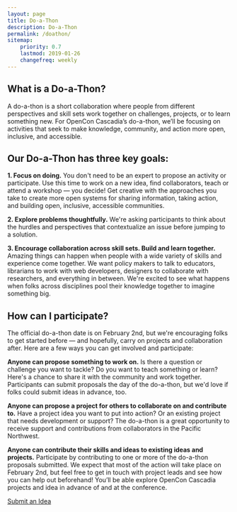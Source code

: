 ```yaml
---
layout: page
title: Do-a-Thon
description: Do-a-Thon
permalink: /doathon/
sitemap:
    priority: 0.7
    lastmod: 2019-01-26
    changefreq: weekly
---
```


## What is a Do-a-Thon?

A do-a-thon is a short collaboration where people from different perspectives and skill sets work together on challenges, projects, or to learn something new. For OpenCon Cascadia’s do-a-thon, we’ll be focusing on activities that seek to make knowledge, community, and action more open, inclusive, and accessible.

## Our Do-a-Thon has three key goals:

**1. Focus on doing.**
You don't need to be an expert to propose an activity or participate. Use this time to work on a new idea, find collaborators, teach or attend a workshop — you decide! Get creative with the approaches you take to create more open systems for sharing information, taking action, and building open, inclusive, accessible communities.

**2. Explore problems thoughtfully.**
We're asking participants to think about the hurdles and perspectives that contextualize an issue before jumping to a solution.

**3. Encourage collaboration across skill sets. Build and learn together.**
Amazing things can happen when people with a wide variety of skills and experience come together. We want policy makers to talk to educators, librarians to work with web developers, designers to collaborate with researchers, and everything in between. We're excited to see what happens when folks across disciplines pool their knowledge together to imagine something big.
## How can I participate?

The official do-a-thon date is on February 2nd, but we're encouraging folks to get started before — and hopefully, carry on projects and collaboration after. Here are a few ways you can get involved and participate:

**Anyone can propose something to work on.**
Is there a question or challenge you want to tackle? Do you want to teach something or learn? Here's a chance to share it with the community and work together. Participants can submit proposals the day of the do-a-thon, but we'd love if folks could submit ideas in advance, too.

**Anyone can propose a project for others to collaborate on and contribute to.**
Have a project idea you want to put into action? Or an existing project that needs development or support? The do-a-thon is a great opportunity to receive support and contributions from collaborators in the Pacific Northwest.

**Anyone can contribute their skills and ideas to existing ideas and projects.**
Participate by contributing to one or more of the do-a-thon proposals submitted. We expect that most of the action will take place on February 2nd, but feel free to get in touch with project leads and see how you can help out beforehand! You’ll be able explore OpenCon Cascadia projects and idea in advance of and at the conference.

<a href="https://goo.gl/forms/bEDVkneOtGDvEgUD3" class="button primary">Submit an Idea</a>

